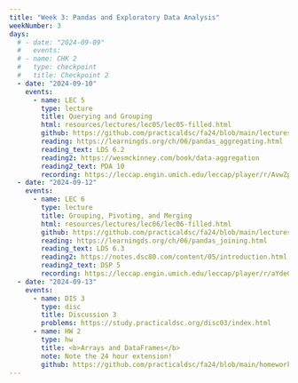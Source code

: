```yaml
---
title: "Week 3: Pandas and Exploratory Data Analysis"
weekNumber: 3
days:
  # - date: "2024-09-09"
  #   events:
  # - name: CHK 2
  #   type: checkpoint
  #   title: Checkpoint 2
  - date: "2024-09-10"
    events:
      - name: LEC 5
        type: lecture
        title: Querying and Grouping
        html: resources/lectures/lec05/lec05-filled.html
        github: https://github.com/practicaldsc/fa24/blob/main/lectures/lec05/
        reading: https://learningds.org/ch/06/pandas_aggregating.html
        reading_text: LDS 6.2
        reading2: https://wesmckinney.com/book/data-aggregation
        reading2_text: PDA 10
        recording: https://leccap.engin.umich.edu/leccap/player/r/AvwZpU
  - date: "2024-09-12"
    events:
      - name: LEC 6
        type: lecture
        title: Grouping, Pivoting, and Merging
        html: resources/lectures/lec06/lec06-filled.html
        github: https://github.com/practicaldsc/fa24/blob/main/lectures/lec06/
        reading: https://learningds.org/ch/06/pandas_joining.html
        reading_text: LDS 6.3
        reading2: https://notes.dsc80.com/content/05/introduction.html
        reading2_text: DSP 5
        recording: https://leccap.engin.umich.edu/leccap/player/r/aYdeGq
  - date: "2024-09-13"
    events:
      - name: DIS 3
        type: disc
        title: Discussion 3
        problems: https://study.practicaldsc.org/disc03/index.html
      - name: HW 2
        type: hw
        title: <b>Arrays and DataFrames</b>
        note: Note the 24 hour extension!
        github: https://github.com/practicaldsc/fa24/blob/main/homeworks/hw02/hw02.ipynb
---
```


